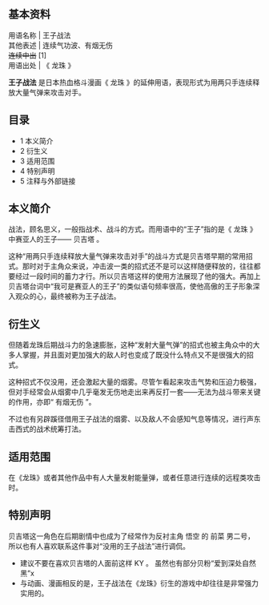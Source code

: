 **基本资料**  
---  
用语名称  |  王子战法   
其他表述  |  连续气功波、有烟无伤   
~~连续中出~~ [1]  
用语出处  |  《  龙珠  》   
  
**王子战法** 是日本热血格斗漫画《  龙珠  》的延伸用语，表现形式为用两只手连续释放大量气弹来攻击对手。

##  目录

  * 1  本义简介 
  * 2  衍生义 
  * 3  适用范围 
  * 4  特别声明 
  * 5  注释与外部链接 

##  本义简介

战法，顾名思义，一般指战术、战斗的方式。而用语中的“王子”指的是《  龙珠  》中赛亚人的王子——  贝吉塔  。

这种“用两只手连续释放大量气弹来攻击对手”的战斗方式是贝吉塔早期的常用招式。那时对于主角众来说，冲击波一类的招式还不是可以这样随便释放的，往往都要经过一段时间的蓄力才行。所以贝吉塔这样的使用方法展现了他的强大。再加上贝吉塔台词中“我可是赛亚人的王子”的类似语句频率很高，使他高傲的王子形象深入观众的心，最终被称为王子战法。

##  衍生义

但随着龙珠后期战斗力的急速膨胀，这种“发射大量气弹”的招式也被主角众中的大多人掌握，并且面对更加强大的敌人时也变成了既没什么特点又不是很强大的招式。

这种招式不仅没用，还会激起大量的烟雾。尽管乍看起来攻击气势和压迫力极强，但对手经常会从烟雾中几乎毫发无伤地走出来再反打一套——无法为战斗带来关键的作用，亦即“
有烟无伤  ”。

不过也有另辟蹊径借用王子战法的烟雾、以及敌人不会感知气息等情况，进行声东击西式的战术统筹打法。

##  适用范围

在《龙珠》或者其他作品中有人大量发射能量弹，或者任意进行连续的远程类攻击时。

##  特别声明

贝吉塔这一角色在后期剧情中也成为了经常作为反衬主角  悟空  的  前菜  男二号，所以也有人喜欢联系这件事对“没用的王子战法”进行调侃。

  * 建议不要在喜欢贝吉塔的人面前这样  KY  。  虽然也有部分贝粉“爱到深处自然黑”x 
  * 与动画、漫画相反的是，王子战法在《龙珠》衍生的游戏中却往往是非常强力实用的。 

  
